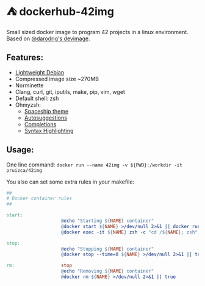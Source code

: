 # ⛺️ dockerhub-42img

Small sized docker image to program 42 projects in a linux environment. Based on [@darodrig's devimage](https://github.com/d-r-e/devimage).

## Features:
 - [Lightweight Debian](https://github.com/bitnami/minideb)
 - Compressed image size ~270MB
 - Norminette
 - Clang, curl, git, iputils, make, pip, vim, wget
 - Default shell: zsh
 - Ohmyzsh:
   - [Spaceship theme](https://github.com/denysdovhan/spaceship-prompt)
   - [Autosuggestions](https://github.com/zsh-users/zsh-autosuggestions)
   - [Completions](https://github.com/zsh-users/zsh-completions)
   - [Syntax Highlighting](https://github.com/zsh-users/zsh-syntax-highlighting)

## Usage:
One line command:
`docker run --name 42img -v ${PWD}:/workdir -it pruizca/42img`

You also can set some extra rules in your makefile:

```Makefile
##
# Docker container rules
##

start:
					@echo "Starting ${NAME} container"
					@docker start ${NAME} >/dev/null 2>&1 || docker run -d --name ${NAME} -v ${PWD}:/${NAME} -it pruizca/42img >/dev/null
					@docker exec -it ${NAME} zsh -c "cd /${NAME}; zsh"

stop:
					@echo "Stopping ${NAME} container"
					@docker stop --time=0 ${NAME} >/dev/null 2>&1 || true

rm:					stop
					@echo "Removing ${NAME} container"
					@docker rm ${NAME} >/dev/null 2>&1 || true
```
